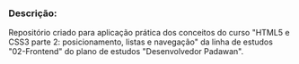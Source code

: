 ### **Descrição:** 

Repositório criado para aplicação prática dos conceitos do curso "HTML5 e CSS3 parte 2: posicionamento, listas e navegação" da linha de estudos "02-Frontend" do plano de estudos "Desenvolvedor Padawan".
